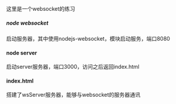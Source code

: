 这里是一个websocket的练习

##### node websocket

启动服务器，其中使用nodejs-websocket，模块启动服务，端口8080

#### node server

启动server服务器，端口3000，访问之后返回index.html

#### index.html

搭建了wsServer服务器，能够与websocket的服务器通讯